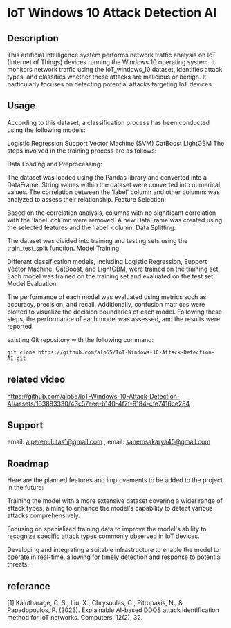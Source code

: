 # IoT Windows 10 Attack Detection AI

## Description
This artificial intelligence system performs network traffic analysis on IoT (Internet of Things) devices running the Windows 10 operating system. It monitors network traffic using the IoT_windows_10 dataset, identifies attack types, and classifies whether these attacks are malicious or benign. It particularly focuses on detecting potential attacks targeting IoT devices.

## Usage
According to this dataset, a classification process has been conducted using the following models:

Logistic Regression
Support Vector Machine (SVM)
CatBoost
LightGBM
The steps involved in the training process are as follows:

Data Loading and Preprocessing:

The dataset was loaded using the Pandas library and converted into a DataFrame.
String values within the dataset were converted into numerical values.
The correlation between the 'label' column and other columns was analyzed to assess their relationship.
Feature Selection:

Based on the correlation analysis, columns with no significant correlation with the 'label' column were removed.
A new DataFrame was created using the selected features and the 'label' column.
Data Splitting:

The dataset was divided into training and testing sets using the train_test_split function.
Model Training:

Different classification models, including Logistic Regression, Support Vector Machine, CatBoost, and LightGBM, were trained on the training set.
Each model was trained on the training set and evaluated on the test set.
Model Evaluation:

The performance of each model was evaluated using metrics such as accuracy, precision, and recall.
Additionally, confusion matrices were plotted to visualize the decision boundaries of each model.
Following these steps, the performance of each model was assessed, and the results were reported.

existing Git repository with the following command:

```
git clone https://github.com/alp55/IoT-Windows-10-Attack-Detection-AI.git
```

## related video

https://github.com/alp55/IoT-Windows-10-Attack-Detection-AI/assets/163883330/43c57eee-b140-4f7f-9184-cfe7416ce284

## Support

email: alperenulutas1@gmail.com , email: sanemsakarya45@gmail.com

## Roadmap

Here are the planned features and improvements to be added to the project in the future:

Training the model with a more extensive dataset covering a wider range of attack types, aiming to enhance the model's capability to detect various attacks comprehensively.

Focusing on specialized training data to improve the model's ability to recognize specific attack types commonly observed in IoT devices.

Developing and integrating a suitable infrastructure to enable the model to operate in real-time, allowing for timely detection and response to potential threats.


## referance

[1] Kalutharage, C. S., Liu, X., Chrysoulas, C., Pitropakis, N., & Papadopoulos, P. (2023). Explainable AI-based DDOS attack identification method for IoT networks. Computers, 12(2), 32.

